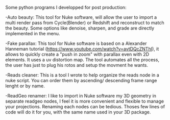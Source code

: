 Some python programs I developped for post production:

-Auto beauty: This tool for Nuke software, will allow the user to import a multi render pass from Cycle(Blender) or Redshift and reconstruct to match the beauty. Some options like denoise, sharpen, and grade are directly implemented in the menu.

-Fake parallax: This tool for Nuke software is based on a Alexander Hanneman tutorial (https://www.youtube.com/watch?v=avtDQcZNThI), it allows to quickly create a "push in zoom" with parallax even with 2D elements. It uses a uv distortion map.
The tool automates all the process, the user has just to plug his rotos and setup the movment he wants.

-Reads cleaner: This is a tool I wrote to help organize the reads node in a nuke script. You can order them by ascending/ descending frame range lenght or by name.

-ReadGeo renamer: I like to import in Nuke software my 3D geometry in separate readgeo nodes, I feel it is more convenient and flexible to manage your projections. Renaming each nodes can be tedious. Thoses few lines of code will do it for you, with the same name used in your 3D package.
